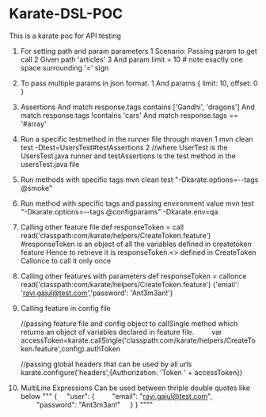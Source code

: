 # Karate-DSL-POC
This is a karate poc for API testing
1. For setting path and param parameters
    1 	Scenario: Passing param to get call
    2 	Given path 'articles'
    3 	And param limit = 10   # note exactly one space surrounding '=' sign
2. To pass multiple params in json format.
    1 	And params { limit: 10, offset: 0 }
3. Assertions
	And match response.tags contains ['Gandhi', 'dragons']
	And match response.tags !contains 'cars'
	And match response.tags == '#array'	
4. Run a specific testmethod in the runner file through maven
    1 	mvn clean test -Dtest=UsersTest#testAssertions
    2 	 //where  UserTest is the UsersTest.java runner and testAssertions is the test method in the usersTest.java file
	
5. Run methods with specific tags
	mvn clean test "-Dkarate.options=--tags @smoke"

6. Run method with specific tags and passing environment value
	mvn test "-Dkarate.options=--tags @configparams" -Dkarate.env=qa
	
7. Calling other feature file
	def responseToken = call read('classpath:com/karate/helpers/CreateToken.feature')
	#responseToken is an object of all the variables defined in createtoken feature
	Hence to retrieve it is responseToken.<<variablename>> defined in CreateToken
	Callonce to call it only once
	
8. Calling other features with parameters
	def responseToken = callonce read('classpath:com/karate/helpers/CreateToken.feature') {'email': 'ravi.gajul@test.com','password': 'Ant3m3an!'}
	
9. Calling feature in config file
	
	  //passing feature file and config object to callSingle method which returns an object of variables declared in feature file.        
	    var accessToken=karate.callSingle('classpath:com/karate/helpers/CreateToken.feature',config).authToken
	    
	  //passing global headers that can be used by all urls
	            karate.configure('headers',{Authorization: 'Token ' + accessToken})  
	
10. MultiLine Expressions 
	 Can be used between thriple double quotes like below 
	"""
	{
	    "user": {
	        "email": "ravi.gajul@test.com",
	        "password": "Ant3m3an!"
	    }
	}
	""""
